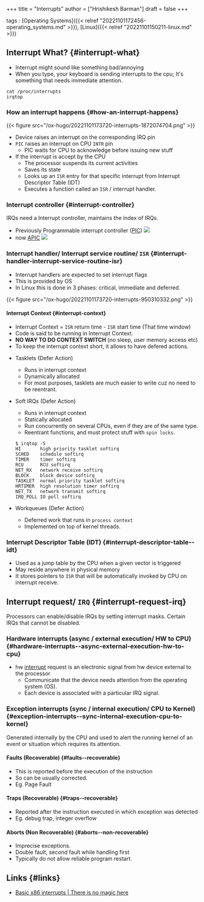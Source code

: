 +++
title = "Interrupts"
author = ["Hrishikesh Barman"]
draft = false
+++

tags
: [Operating Systems]({{< relref "20221101172456-operating_systems.md" >}}), [Linux]({{< relref "20221101150211-linux.md" >}})


## Interrupt What? {#interrupt-what}

-   Interrupt might sound like something bad/annoying
-   When you type, your keyboard is sending interrupts to the cpu; It's something that needs immediate attention.

<!--listend-->

```shell
cat /proc/interrupts
irqtop
```


### How an interrupt happens {#how-an-interrupt-happens}

{{< figure src="/ox-hugo/20221101173720-interrupts-1872074704.png" >}}

-   Device raises an interrupt on the corresponding IRQ pin
-   `PIC` raises an interrupt on CPU `INTR` pin
    -   PIC waits for CPU to acknowledge before issuing new stuff
-   If the interrupt is accept by the CPU
    -   The processor suspends its current activities
    -   Saves its state
    -   Looks up an `ISR` entry for that specific interrupt from Interrupt Descriptor Table (IDT)
    -   Executes a function called an `ISR` / interrupt handler.


### Interrupt controller {#interrupt-controller}

IRQs need a Interrupt controller, maintains the index of IRQs.

-   Previously Programmable interrupt controller ([PIC](https://en.wikipedia.org/wiki/Programmable_interrupt_controller))
    ![](/ox-hugo/20221101173720-interrupts-2041595445.png)
-   now [APIC](https://en.wikipedia.org/wiki/Advanced_Programmable_Interrupt_Controller)
    ![](/ox-hugo/20221101173720-interrupts-786643580.png)


### Interrupt handler/ Interrupt service routine/ `ISR` {#interrupt-handler-interrupt-service-routine-isr}

-   Interrupt handlers are expected to set interrupt flags
-   This is provided by OS
-   In Linux this is done in 3 phases: critical, immediate and deferred.

{{< figure src="/ox-hugo/20221101173720-interrupts-950310332.png" >}}


#### Interrupt Context {#interrupt-context}

-   Interrupt Context = `ISR` return time - `ISR` start time (That time window)
-   Code is said to be running in Interrupt Context.
-   **NO WAY TO DO CONTEXT SWITCH** (no sleep, user memory access etc)
-   To keep the interrupt context short, it allows to have defered actions.

<!--list-separator-->

-  Tasklets (Defer Action)

    -   Runs in interrupt context
    -   Dynamically allocated
    -   For most purposes, tasklets are much easier to write cuz no need to be reentrant.

<!--list-separator-->

-  Soft IRQs (Defer Action)

    -   Runs in interrupt context
    -   Statically allocated
    -   Run concurrently on several CPUs, even if they are of the same type.
    -   Reentrant functions, and must protect stuff with `spin locks`.

    <!--listend-->

    ```nil
    $ irqtop -S
    HI       high priority tasklet softirq
    SCHED    schedule softirq
    TIMER    timer softirq
    RCU      RCU softirq
    NET_RX   network receive softirq
    BLOCK    block device softirq
    TASKLET  normal priority tasklet softirq
    HRTIMER  high resolution timer softirq
    NET_TX   network transmit softirq
    IRQ_POLL IO poll softirq
    ```

<!--list-separator-->

-  Workqueues (Defer Action)

    -   Deferred work that runs in `process context`
    -   Implemented on top of kernel threads.


### Interrupt Descriptor Table (IDT) {#interrupt-descriptor-table--idt}

-   Used as a jump table by the CPU when a given vector is triggered
-   May reside anywhere in physical memory
-   It stores pointers to `ISR` that will be automatically invoked by CPU on interrupt receive.


## Interrupt request/ `IRQ` {#interrupt-request-irq}

Processors can enable/disable IRQs by setting interrupt masks. Certain IRQs that cannot be disabled.


### Hardware interrupts (async / external execution/ HW to CPU) {#hardware-interrupts--async-external-execution-hw-to-cpu}

-   hw [interrupt](https://en.wikipedia.org/wiki/Interrupt) request is an electronic signal from hw device external to the processor
    -   Communicate that the device needs attention from the operating system (OS).
    -   Each device is associated with a particular IRQ signal.


### Exception interrupts (sync / internal execution/ CPU to Kernel) {#exception-interrupts--sync-internal-execution-cpu-to-kernel}

Generated internally by the CPU and used to alert the running kernel of an event or situation which requires its attention.


#### Faults (Recoverable) {#faults--recoverable}

-   This is reported before the execution of the instruction
-   So can be usually corrected.
-   Eg. Page Fault


#### Traps (Recoverable) {#traps--recoverable}

-   Reported after the instruction executed in which exception was detected
-   Eg. debug trap, integer overflow


#### Aborts (Non Recoverable) {#aborts--non-recoverable}

-   Imprecise exceptions.
-   Double fault, second fault while handling first
-   Typically do not allow reliable program restart.


## Links {#links}

-   [Basic x86 interrupts | There is no magic here](https://alex.dzyoba.com/blog/os-interrupts/)
